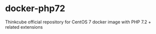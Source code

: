 # docker-php72
Thinkcube official repository for CentOS 7 docker image with PHP 7.2 + related extensions
